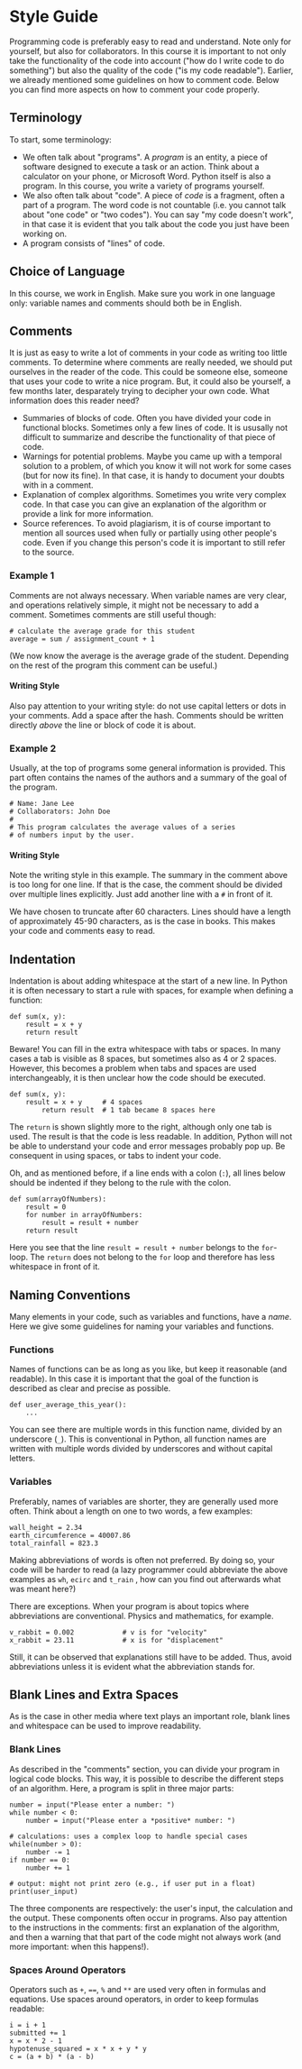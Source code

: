 # Style Guide

Programming code is preferably easy to read and understand. Note only for yourself, but also for collaborators. In this course it is important to not only take the functionality of the code into account ("how do I write code to do something") but also the quality of the code ("is my code readable"). Earlier, we already mentioned some guidelines on how to comment code. Below you can find more aspects on how to comment your code properly.

## Terminology

To start, some terminology:

- We often talk about "programs". A *program* is an entity, a piece of software designed to execute a task or an action. Think about a calculator on your phone, or Microsoft Word. Python itself is also a program. In this course, you write a variety of programs yourself. 
- We also often talk about "code". A piece of *code* is a fragment, often a part of a program. The word code is not countable (i.e. you cannot talk about "one code" or "two codes"). You can say "my code doesn't work", in that case it is evident that you talk about the code you just have been working on.
- A program consists of "lines" of code.

## Choice of Language

In this course, we work in English. Make sure you work in one language only: variable names and comments should both be in English. 

## Comments

It is just as easy to write a lot of comments in your code as writing too little comments. To determine where comments are really needed, we should put ourselves in the reader of the code. This could be someone else, someone that uses your code to write a nice program. But, it could also be yourself, a few months later, desparately trying to decipher your own code. What information does this reader need?

- Summaries of blocks of code. Often you have divided your code in functional blocks. Sometimes only a few lines of code. It is ususally not difficult to summarize and describe the functionality of that piece of code. 
- Warnings for potential problems. Maybe you came up with a temporal solution to a problem, of which you know it will not work for some cases (but for now its fine). In that case, it is handy to document your doubts with in a comment.
- Explanation of complex algorithms. Sometimes you write very complex code. In that case you can give an explanation of the algorithm or provide a link for more information.
- Source references. To avoid plagiarism, it is of course important to mention all sources used when fully or partially using other people's code. Even if you change this person's code it is important to still refer to the source.

### Example 1

Comments are not always necessary. When variable names are very clear, and operations relatively simple, it might not be necessary to add a comment. Sometimes comments are still useful though:

    # calculate the average grade for this student 
    average = sum / assignment_count + 1

(We now know the average is the average grade of the student. Depending on the rest of the program this comment can be useful.)

#### Writing Style

Also pay attention to your writing style: do not use capital letters or dots in your comments. Add a space after the hash. Comments should be written directly *above* the line or block of code it is about.

### Example 2

Usually, at the top of programs some general information is provided. This part often contains the names of the authors and a summary of the goal of the program. 

    # Name: Jane Lee
    # Collaborators: John Doe
    #
    # This program calculates the average values of a series
    # of numbers input by the user.

#### Writing Style

Note the writing style in this example. The summary in the comment above is too long for one line. If that is the case, the comment should be divided over multiple lines explicitly. Just add another line with a `#` in front of it. 

We have chosen to truncate after 60 characters. Lines should have a length of approximately 45-90 characters, as is the case in books. This makes your code and comments easy to read.

## Indentation

Indentation is about adding whitespace at the start of a new line. In Python it is often necessary to start a rule with spaces, for example when defining a function:

    def sum(x, y):
        result = x + y
        return result

Beware! You can fill in the extra whitespace with tabs or spaces. In many cases a tab is visible as 8 spaces, but sometimes also as 4 or 2 spaces. However, this becomes a problem when tabs and spaces are used interchangeably, it is then unclear how the code should be executed.

    def sum(x, y):
        result = x + y     # 4 spaces
            return result  # 1 tab became 8 spaces here

The `return` is shown slightly more to the right, although only one tab is used. The result is that the code is less readable. In addition, Python will not be able to understand your code and error messages probably pop up. Be consequent in using spaces, or tabs to indent your code.

Oh, and as mentioned before, if a line ends with a colon (`:`), all lines below should be indented if they belong to the rule with the colon.  

    def sum(arrayOfNumbers):
        result = 0
        for number in arrayOfNumbers:
            result = result + number
        return result

Here you see that the line `result = result + number` belongs to the `for`-loop. The `return` does not belong to the `for` loop and therefore has less whitespace in front of it. 

## Naming Conventions

Many elements in your code, such as variables and functions, have a *name*. Here we give some guidelines for naming your variables and functions.

### Functions

Names of functions can be as long as you like, but keep it reasonable (and readable). In this case it is important that the goal of the function is described as clear and precise as possible.

    def user_average_this_year():
        ...

You can see there are multiple words in this function name, divided by an underscore (`_`). This is conventional in Python, all function names are written with multiple words divided by underscores and without capital letters.

### Variables

Preferably, names of variables are shorter, they are generally used more often. Think about a length on one to two words, a few examples:

    wall_height = 2.34
    earth_circumference = 40007.86
    total_rainfall = 823.3

Making abbreviations of words is often not preferred. By doing so, your code will be harder to read (a lazy programmer could abbreviate the above examples as `wh`, `ecirc` and `t_rain` , how can you find out afterwards what was meant here?)

There are exceptions. When your program is about topics where abbreviations are conventional. Physics and mathematics, for example.

    v_rabbit = 0.002            # v is for "velocity"
    x_rabbit = 23.11            # x is for "displacement"

Still, it can be observed that explanations still have to be added. Thus, avoid abbreviations unless it is evident what the abbreviation stands for.

## Blank Lines and Extra Spaces

As is the case in other media where text plays an important role, blank lines and whitespace can be used to improve readability.

### Blank Lines

As described in the "comments" section, you can divide your program in logical code blocks. This way, it is possible to describe the different steps of an algorithm. Here, a program is split in three major parts:

    number = input("Please enter a number: ")
    while number < 0:
        number = input("Please enter a *positive* number: ")
    
    # calculations: uses a complex loop to handle special cases
    while(number > 0):
        number -= 1
    if number == 0:
        number += 1
    
    # output: might not print zero (e.g., if user put in a float)
    print(user_input)

The three components are respectively: the user's input, the calculation and the output. These components often occur in programs. Also pay attention to the instructions in the comments: first an explanation of the algorithm, and then a warning that that part of the code might not always work (and more important: when this happens!). 

### Spaces Around Operators

Operators such as `+`, `==`, `%` and `**` are used very often in formulas and equations. Use spaces around operators, in order to keep formulas readable:

    i = i + 1
    submitted += 1
    x = x * 2 - 1
    hypotenuse_squared = x * x + y * y
    c = (a + b) * (a - b)
